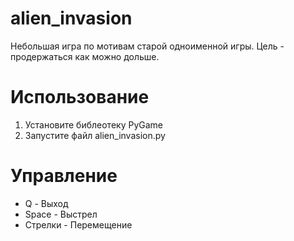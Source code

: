 # alien_invasion
Небольшая игра по мотивам старой одноименной игры. Цель - продержаться как можно дольше.

# Использование
1. Установите библеотеку PyGame
2. Запустите файл alien_invasion.py

# Управление
- Q - Выход
- Space - Выстрел
- Стрелки - Перемещение
